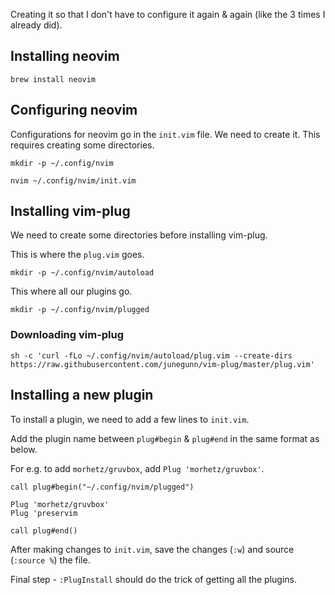 Creating it so that I don't have to configure it again &amp; again (like the 3 times I already did).

## Installing neovim

```
brew install neovim
```

## Configuring neovim

Configurations for neovim go in the `init.vim` file. We need to create it. 
This requires creating some directories.

```
mkdir -p ~/.config/nvim
```


```
nvim ~/.config/nvim/init.vim
```

## Installing vim-plug

We need to create some directories before installing vim-plug.

This is where the `plug.vim` goes.

```
mkdir -p ~/.config/nvim/autoload
```

This where all our plugins go.

```
mkdir -p ~/.config/nvim/plugged
```

### Downloading vim-plug

```
sh -c 'curl -fLo ~/.config/nvim/autoload/plug.vim --create-dirs  https://raw.githubusercontent.com/junegunn/vim-plug/master/plug.vim'
```

## Installing a new plugin


To install a plugin, we need to add a few lines to  `init.vim`. 

Add the plugin name between `plug#begin` & `plug#end`  in the same format as below.

For e.g. to add `morhetz/gruvbox`, add `Plug 'morhetz/gruvbox'`.


```
call plug#begin("~/.config/nvim/plugged")

Plug 'morhetz/gruvbox'
Plug 'preservim

call plug#end()
```


After making changes to `init.vim`, save the changes (`:w`) and source (`:source %`) the file.

Final step - `:PlugInstall` should do the trick of getting all the plugins.
